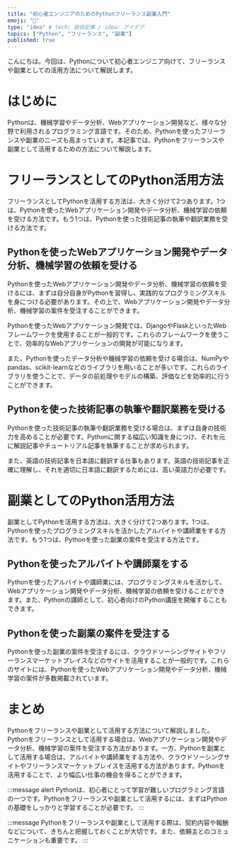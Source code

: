 ```yaml
---
title: "初心者エンジニアのためのPythonフリーランス副業入門"
emoji: "🐍"
type: "idea" # tech: 技術記事 / idea: アイデア
topics: ["Python", "フリーランス", "副業"]
published: true
---
```


こんにちは。今回は、Pythonについて初心者エンジニア向けて、フリーランスや副業としての活用方法について解説します。

# はじめに

Pythonは、機械学習やデータ分析、Webアプリケーション開発など、様々な分野で利用されるプログラミング言語です。そのため、Pythonを使ったフリーランスや副業のニーズも高まっています。本記事では、Pythonをフリーランスや副業として活用するための方法について解説します。

# フリーランスとしてのPython活用方法

フリーランスとしてPythonを活用する方法は、大きく分けて2つあります。1つは、Pythonを使ったWebアプリケーション開発やデータ分析、機械学習の依頼を受ける方法です。もう1つは、Pythonを使った技術記事の執筆や翻訳業務を受ける方法です。

## Pythonを使ったWebアプリケーション開発やデータ分析、機械学習の依頼を受ける

Pythonを使ったWebアプリケーション開発やデータ分析、機械学習の依頼を受けるには、まずは自分自身がPythonを習得し、実践的なプログラミングスキルを身につける必要があります。その上で、Webアプリケーション開発やデータ分析、機械学習の案件を受注することができます。

Pythonを使ったWebアプリケーション開発では、DjangoやFlaskといったWebフレームワークを使用することが一般的です。これらのフレームワークを使うことで、効率的なWebアプリケーションの開発が可能になります。

また、Pythonを使ったデータ分析や機械学習の依頼を受ける場合は、NumPyやpandas、scikit-learnなどのライブラリを用いることが多いです。これらのライブラリを使うことで、データの前処理やモデルの構築、評価などを効率的に行うことができます。

## Pythonを使った技術記事の執筆や翻訳業務を受ける

Pythonを使った技術記事の執筆や翻訳業務を受ける場合は、まずは自身の技術力を高めることが必要です。Pythonに関する幅広い知識を身につけ、それを元に解説記事やチュートリアル記事を執筆することが求められます。

また、英語の技術記事を日本語に翻訳する仕事もあります。英語の技術記事を正確に理解し、それを適切に日本語に翻訳するためには、高い英語力が必要です。

# 副業としてのPython活用方法

副業としてPythonを活用する方法は、大きく分けて2つあります。1つは、Pythonを使ったプログラミングスキルを活かしたアルバイトや講師業をする方法です。もう1つは、Pythonを使った副業の案件を受注する方法です。

## Pythonを使ったアルバイトや講師業をする

Pythonを使ったアルバイトや講師業には、プログラミングスキルを活かして、Webアプリケーション開発やデータ分析、機械学習の依頼を受けることができます。また、Pythonの講師として、初心者向けのPython講座を開催することもできます。

## Pythonを使った副業の案件を受注する

Pythonを使った副業の案件を受注するには、クラウドソーシングサイトやフリーランスマーケットプレイスなどのサイトを活用することが一般的です。これらのサイトには、Pythonを使ったWebアプリケーション開発やデータ分析、機械学習の案件が多数掲載されています。

# まとめ

Pythonをフリーランスや副業として活用する方法について解説しました。Pythonをフリーランスとして活用する場合は、Webアプリケーション開発やデータ分析、機械学習の案件を受注する方法があります。一方、Pythonを副業として活用する場合は、アルバイトや講師業をする方法や、クラウドソーシングサイトやフリーランスマーケットプレイスを活用する方法があります。Pythonを活用することで、より幅広い仕事の機会を得ることができます。

:::message alert
Pythonは、初心者にとって学習が難しいプログラミング言語の一つです。Pythonをフリーランスや副業として活用するには、まずはPythonの基礎をしっかりと学習することが必要です。
:::

:::message
Pythonをフリーランスや副業として活用する際は、契約内容や報酬などについて、きちんと把握しておくことが大切です。また、依頼主とのコミュニケーションも重要です。
:::

